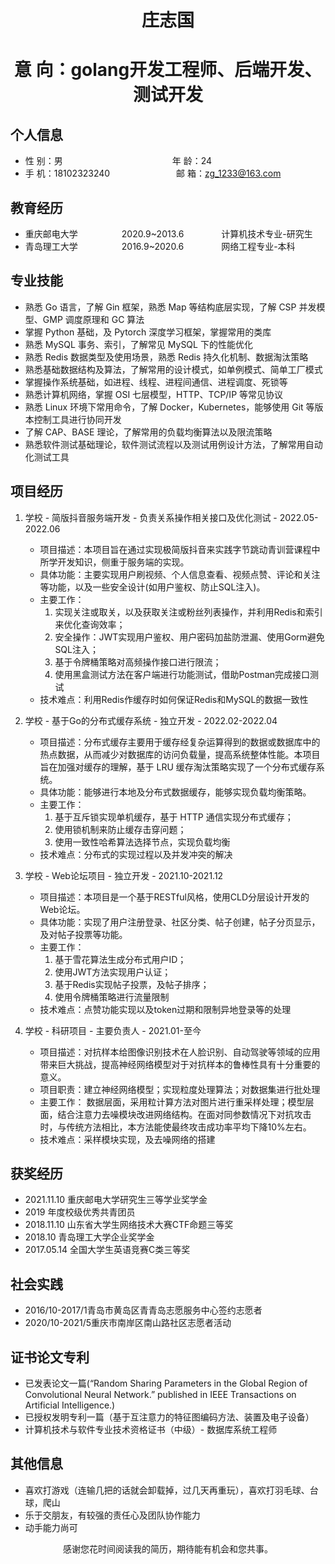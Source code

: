  <center>
     <h1>庄志国</h1>
     <h1>意 向：golang开发工程师、后端开发、测试开发</h1>
 </center>

## 个人信息 

* 性 别：男&emsp;&emsp;&emsp;&emsp;&emsp;&emsp;&emsp;&emsp;&emsp;&emsp;&emsp;&emsp;&ensp;年 龄：24  
* 手 机：18102323240 &emsp;&ensp;&ensp;&ensp;&ensp;&emsp;&emsp;&emsp;&emsp; 邮 箱：zg_1233@163.com    

## 教育经历
     
* 重庆邮电大学&emsp;&emsp;&emsp;&emsp;&emsp;2020.9~2013.6&emsp;&emsp;&emsp;&emsp; 计算机技术专业-研究生         
* 青岛理工大学&emsp;&emsp;&emsp;&emsp;&emsp;2016.9~2020.6&emsp;&emsp;&emsp;&emsp; 网络工程专业-本科  

## 专业技能

* 熟悉 Go 语言，了解 Gin 框架，熟悉 Map 等结构底层实现，了解 CSP 并发模型、GMP 调度原理和 GC 算法
* 掌握 Python 基础，及 Pytorch 深度学习框架，掌握常用的类库
* 熟悉 MySQL 事务、索引，了解常见 MySQL 下的性能优化
* 熟悉 Redis 数据类型及使用场景，熟悉 Redis 持久化机制、数据淘汰策略
* 熟悉基础数据结构及算法，了解常用的设计模式，如单例模式、简单工厂模式
* 掌握操作系统基础，如进程、线程、进程间通信、进程调度、死锁等
* 熟悉计算机网络，掌握 OSI 七层模型，HTTP、TCP/IP 等常见协议
* 熟悉 Linux 环境下常用命令，了解 Docker，Kubernetes，能够使用 Git 等版本控制工具进行协同开发
* 了解 CAP、BASE 理论，了解常用的负载均衡算法以及限流策略
* 熟悉软件测试基础理论，软件测试流程以及测试用例设计方法，了解常用自动化测试工具

## 项目经历

1. 学校 - 简版抖音服务端开发 - 负责关系操作相关接口及优化测试  - 2022.05-2022.06 
    * 项目描述：本项目旨在通过实现极简版抖音来实践字节跳动青训营课程中所学开发知识，侧重于服务端的实现。
    * 具体功能：主要实现用户刷视频、个人信息查看、视频点赞、评论和关注等功能，以及一些安全设计(如用户鉴权、防止SQL注入)。
    * 主要工作：
       1) 实现关注或取关，以及获取关注或粉丝列表操作，并利用Redis和索引来优化查询效率；
       2) 安全操作：JWT实现用户鉴权、用户密码加盐防泄漏、使用Gorm避免SQL注入；
       3) 基于令牌桶策略对高频操作接口进行限流；
       4) 使用黑盒测试方法在客户端进行功能测试，借助Postman完成接口测试
    * 技术难点：利用Redis作缓存时如何保证Redis和MySQL的数据一致性

2. 学校 - 基于Go的分布式缓存系统 - 独立开发 - 2022.02-2022.04 
    * 项目描述：分布式缓存主要用于缓存经复杂运算得到的数据或数据库中的热点数据，从而减少对数据库的访问负载量，提高系统整体性能。本项目旨在加强对缓存的理解，基于 LRU 缓存淘汰策略实现了一个分布式缓存系统。
    * 具体功能：能够进行本地及分布式数据缓存，能够实现负载均衡策略。
    * 主要工作：
        1) 基于互斥锁实现单机缓存，基于 HTTP 通信实现分布式缓存；
        2) 使用锁机制来防止缓存击穿问题；
        3) 使用一致性哈希算法选择节点，实现负载均衡
    * 技术难点：分布式的实现过程以及并发冲突的解决

3. 学校 - Web论坛项目 - 独立开发 - 2021.10-2021.12
    * 项目描述：本项目是一个基于RESTful风格，使用CLD分层设计开发的Web论坛。
    * 具体功能：实现了用户注册登录、社区分类、帖子创建，帖子分页显示，及对帖子投票等功能。
    * 主要工作：
        1) 基于雪花算法生成分布式用户ID；
        2) 使用JWT方法实现用户认证；
        3) 基于Redis实现帖子投票，及帖子排序；
        4) 使用令牌桶策略进行流量限制
    * 技术难点：点赞功能实现以及token过期和限制异地登录等的处理
    
4. 学校 - 科研项目 - 主要负责人 - 2021.01-至今
    * 项目描述：对抗样本给图像识别技术在人脸识别、自动驾驶等领域的应用带来巨大挑战，提高神经网络模型对于对抗样本的鲁棒性具有十分重要的意义。
    * 项目职责：建立神经网络模型；实现粒度处理算法；对数据集进行批处理
    * 主要工作：
        数据层面，采用粒计算方法对图片进行重采样处理；模型层面，结合注意力去噪模块改进网络结构。在面对同参数情况下对抗攻击时，与传统方法相比，本方法能使最终攻击成功率平均下降10%左右。
    * 技术难点：采样模块实现，及去噪网络的搭建

## 获奖经历
* 2021.11.10 重庆邮电大学研究生三等学业奖学金
* 2019 年度校级优秀共青团员
* 2018.11.10 山东省大学生网络技术大赛CTF命题三等奖
* 2018.10 青岛理工大学企业奖学金
* 2017.05.14 全国大学生英语竞赛C类三等奖

## 社会实践
* 2016/10-2017/1青岛市黄岛区青青岛志愿服务中心签约志愿者
* 2020/10-2021/5重庆市南岸区南山路社区志愿者活动

## 证书论文专利
* 已发表论文一篇(“Random Sharing Parameters in the Global Region of Convolutional Neural Network.” published in IEEE Transactions on Artificial Intelligence.)
* 已授权发明专利一篇（基于互注意力的特征图编码方法、装置及电子设备）
* 计算机技术与软件专业技术资格证书（中级）- 数据库系统工程师 

## 其他信息 
* 喜欢打游戏（连输几把的话就会卸载掉，过几天再重玩），喜欢打羽毛球、台球，爬山
* 乐于交朋友，有较强的责任心及团队协作能力
* 动手能力尚可

<center><h7>感谢您花时间阅读我的简历，期待能有机会和您共事。</h7></center>


